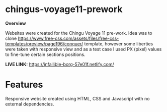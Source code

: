 # chingus-voyage11-prework

**Overview**

Websites were created for the Chingu Voyage 11 pre-work. Idea was to clone https://www.free-css.com/assets/files/free-css-templates/preview/page196/conquer/ template, however some liberties were taken with responsive view and as a test case I used PX (pixel) values to fine-tune certain sections positions.

**LIVE LINK:** https://infallible-borg-57e01f.netlify.com/

# Features
Responsive website created using HTML, CSS and Javascript with no external dependencies.
